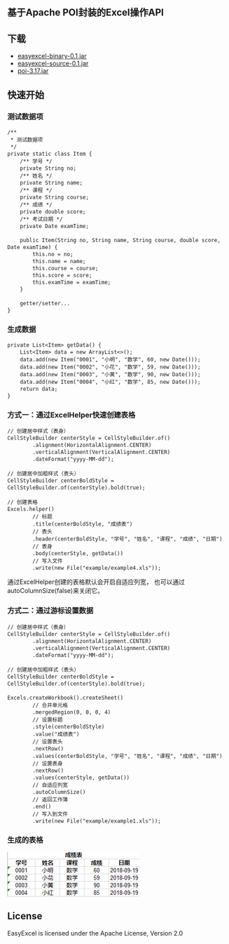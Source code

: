 ## 基于Apache POI封装的Excel操作API
## 下载
- [easyexcel-binary-0.1.jar](https://raw.githubusercontent.com/ffpy/EasyExcel/master/downloads/easyexcel-binary-0.1.jar)
- [easyexcel-source-0.1.jar](https://raw.githubusercontent.com/ffpy/EasyExcel/master/downloads/easyexcel-source-0.1.jar)
- [poi-3.17.jar](https://raw.githubusercontent.com/ffpy/EasyExcel/master/downloads/poi-3.17.jar)

## 快速开始
### 测试数据项
```
/**
 * 测试数据项
 */
private static class Item {
    /** 学号 */
    private String no;
    /** 姓名 */
    private String name;
    /** 课程 */
    private String course;
    /** 成绩 */
    private double score;
    /** 考试日期 */
    private Date examTime;

    public Item(String no, String name, String course, double score, Date examTime) {
        this.no = no;
        this.name = name;
        this.course = course;
        this.score = score;
        this.examTime = examTime;
    }

    getter/setter...
}
```

### 生成数据
```
private List<Item> getData() {
    List<Item> data = new ArrayList<>();
    data.add(new Item("0001", "小明", "数学", 60, new Date()));
    data.add(new Item("0002", "小花", "数学", 59, new Date()));
    data.add(new Item("0003", "小黄", "数学", 90, new Date()));
    data.add(new Item("0004", "小红", "数学", 85, new Date()));
    return data;
}
```

### 方式一：通过ExcelHelper快速创建表格
```
// 创建居中样式（表身）
CellStyleBuilder centerStyle = CellStyleBuilder.of()
        .alignment(HorizontalAlignment.CENTER)
        .verticalAlignment(VerticalAlignment.CENTER)
        .dateFormat("yyyy-MM-dd");

// 创建居中加粗样式（表头）
CellStyleBuilder centerBoldStyle = CellStyleBuilder.of(centerStyle).bold(true);

// 创建表格
Excels.helper()
        // 标题
        .title(centerBoldStyle, "成绩表")
        // 表头
        .header(centerBoldStyle, "学号", "姓名", "课程", "成绩", "日期")
        // 表身
        .body(centerStyle, getData())
        // 写入文件
        .write(new File("example/example4.xls"));
```
通过ExcelHelper创建的表格默认会开启自适应列宽，
也可以通过autoColumnSize(false)来关闭它。

### 方式二：通过游标设置数据
```
// 创建居中样式（表身）
CellStyleBuilder centerStyle = CellStyleBuilder.of()
        .alignment(HorizontalAlignment.CENTER)
        .verticalAlignment(VerticalAlignment.CENTER)
        .dateFormat("yyyy-MM-dd");

// 创建居中加粗样式（表头）
CellStyleBuilder centerBoldStyle = CellStyleBuilder.of(centerStyle).bold(true);

Excels.createWorkbook().createSheet()
        // 合并单元格
        .mergedRegion(0, 0, 0, 4)
        // 设置标题
        .style(centerBoldStyle)
        .value("成绩表")
        // 设置表头
        .nextRow()
        .values(centerBoldStyle, "学号", "姓名", "课程", "成绩", "日期")
        // 设置表身
        .nextRow()
        .values(centerStyle, getData())
        // 自适应列宽
        .autoColumnSize()
        // 返回工作簿
        .end()
        // 写入到文件
        .write(new File("example/example1.xls"));
```

### 生成的表格
![example](https://raw.githubusercontent.com/ffpy/EasyExcel/master/image/example.png)

## License
EasyExcel is licensed under the Apache License, Version 2.0 
